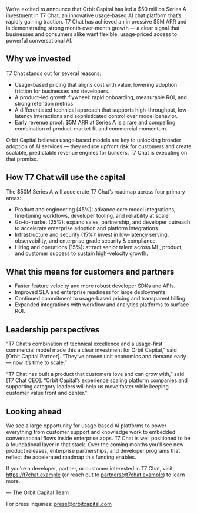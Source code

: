 We’re excited to announce that Orbit Capital has led a $50 million Series A investment in T7 Chat, an innovative usage‑based AI chat platform that’s rapidly gaining traction. T7 Chat has achieved an impressive $5M ARR and is demonstrating strong month‑over‑month growth — a clear signal that businesses and consumers alike want flexible, usage‑priced access to powerful conversational AI.

## Why we invested

T7 Chat stands out for several reasons:

- Usage-based pricing that aligns cost with value, lowering adoption friction for businesses and developers.
- A product-led growth flywheel: rapid onboarding, measurable ROI, and strong retention metrics.
- A differentiated technical approach that supports high-throughput, low-latency interactions and sophisticated control over model behavior.
- Early revenue proof: $5M ARR at Series A is a rare and compelling combination of product-market fit and commercial momentum.

Orbit Capital believes usage‑based models are key to unlocking broader adoption of AI services — they reduce upfront risk for customers and create scalable, predictable revenue engines for builders. T7 Chat is executing on that promise.

## How T7 Chat will use the capital

The $50M Series A will accelerate T7 Chat’s roadmap across four primary areas:

- Product and engineering (45%): advance core model integrations, fine‑tuning workflows, developer tooling, and reliability at scale.
- Go‑to‑market (25%): expand sales, partnership, and developer outreach to accelerate enterprise adoption and platform integrations.
- Infrastructure and security (15%): invest in low-latency serving, observability, and enterprise‑grade security & compliance.
- Hiring and operations (15%): attract senior talent across ML, product, and customer success to sustain high-velocity growth.

## What this means for customers and partners

- Faster feature velocity and more robust developer SDKs and APIs.
- Improved SLA and enterprise readiness for large deployments.
- Continued commitment to usage-based pricing and transparent billing.
- Expanded integrations with workflow and analytics platforms to surface ROI.

## Leadership perspectives

“T7 Chat’s combination of technical excellence and a usage-first commercial model made this a clear investment for Orbit Capital,” said [Orbit Capital Partner]. “They’ve proven unit economics and demand early — now it’s time to scale.”

“T7 Chat has built a product that customers love and can grow with,” said [T7 Chat CEO]. “Orbit Capital’s experience scaling platform companies and supporting category leaders will help us move faster while keeping customer value front and center.”

## Looking ahead

We see a large opportunity for usage‑based AI platforms to power everything from customer support and knowledge work to embedded conversational flows inside enterprise apps. T7 Chat is well positioned to be a foundational layer in that stack. Over the coming months you’ll see new product releases, enterprise partnerships, and developer programs that reflect the accelerated roadmap this funding enables.

If you’re a developer, partner, or customer interested in T7 Chat, visit: https://t7chat.example (or reach out to partners@t7chat.example) to learn more.

— The Orbit Capital Team

For press inquiries: press@orbitcapital.com
